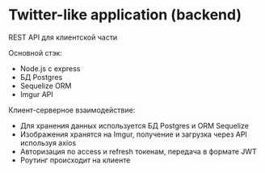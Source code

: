 # Twitter-like application (backend)
REST API для клиентской части

Основной стэк: 
- Node.js с express
- БД Postgres
- Sequelize ORM
- Imgur API

Клиент-серверное взаимодействие:
- Для хранения данных используется БД Postgres и ORM Sequelize
- Изображения хранятся на Imgur, получение и загрузка через API используя axios
- Авторизация по access и refresh токенам, передача в формате JWT
- Роутинг происходит на клиенте
